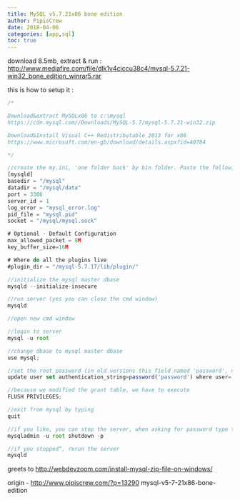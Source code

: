 ```yaml
---
title: MySQL v5.7.21x86 bone edition
author: PipisCrew
date: 2018-04-06
categories: [app,sql]
toc: true
---
```


download 8.5mb, extract & run :
http://www.mediafire.com/file/dlk1v4ciccu38c4/mysql-5.7.21-win32_bone_edition_winrar5.rar

this is how to setup it :
```js
/*

Download&extract MySQLx86 to c:\mysql
https://cdn.mysql.com//Downloads/MySQL-5.7/mysql-5.7.21-win32.zip

Download&Install Visual C++ Redistributable 2013 for x86
https://www.microsoft.com/en-gb/download/details.aspx?id=40784

*/

//create the my.ini, 'one folder back' by bin folder. Paste the following :
[mysqld]
basedir = "/mysql"
datadir = "/mysql/data"
port = 3306
server_id = 1
log_error = "mysql_error.log"
pid_file = "mysql.pid"
socket = "/mysql/mysql.sock"

# Optional - Default Configuration
max_allowed_packet = 8M
key_buffer_size=16M

# Where do all the plugins live
#plugin_dir = "/mysql-5.7.17/lib/plugin/"

//initialize the mysql master dbase
mysqld --initialize-insecure

//run server (yes you can close the cmd window)
mysqld

//open new cmd window

//login to server
mysql -u root

//change dbase to mysql master dbase
use mysql;

//set the root password (in old versions this field named 'password', now called 'authentication_string')
update user set authentication_string=password('password') where user='root';

//because we modified the grant table, we have to execute
FLUSH PRIVILEGES;

//exit from mysql by typing 
quit

//if you like, you can stop the server, when asking for password type the one you used on update^
mysqladmin -u root shutdown -p

//if you stopped^, rerun the server
mysqld
```

greets to http://webdevzoom.com/install-mysql-zip-file-on-windows/

origin - http://www.pipiscrew.com/?p=13290 mysql-v5-7-21x86-bone-edition